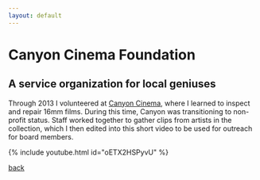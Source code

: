 ```yaml
---
layout: default
---
```


# Canyon Cinema Foundation
## A service organization for local geniuses

Through 2013 I volunteered at [Canyon Cinema](https://canyoncinema.com), where I learned to inspect and repair 16mm films. During this time, Canyon was transitioning to non-profit status. Staff worked together to gather clips from artists in the collection, which I then edited into this short video to be used for outreach for board members.

{% include youtube.html id="oETX2HSPyvU" %}

[back](./projects)

